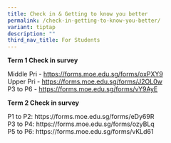 ```yaml
---
title: Check in & Getting to know you better
permalink: /check-in-getting-to-know-you-better/
variant: tiptap
description: ""
third_nav_title: For Students
---
```

<p><strong>Term 1 Check in survey</strong>
</p>
<p>Middle Pri - <a href="https://forms.moe.edu.sg/forms/oxPXY9" rel="noopener noreferrer nofollow" target="_blank">https://forms.moe.edu.sg/forms/oxPXY9</a>
<br>Upper Pri - <a href="https://forms.moe.edu.sg/forms/J2OL0w" rel="noopener nofollow" target="_blank">https://forms.moe.edu.sg/forms/J2OL0w</a>
<br>P3 to P6 - <a href="https://forms.moe.edu.sg/forms/vY9AyE" rel="noopener noreferrer nofollow" target="_blank">https://forms.moe.edu.sg/forms/vY9AyE</a>
</p>
<p></p>
<p><strong>Term 2 Check in survey</strong>
</p>
<p>P1 to P2: <a rel="noopener noreferrer nofollow" target="_blank">https://forms.moe.edu.sg/forms/eDy69R</a>
<br>P3 to P4: <a rel="noopener noreferrer nofollow" target="_blank">https://forms.moe.edu.sg/forms/ozyBLq</a>
<br>P5 to P6: <a rel="noopener noreferrer nofollow" target="_blank">https://forms.moe.edu.sg/forms/vKLd61</a>
</p>